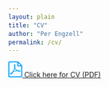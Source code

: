 ```yaml
---
layout: plain
title: "CV"
author: "Per Engzell"
permalink: /cv/
---
```


[![PDF](pdf.jpg) Click here for CV (PDF)](https://github.com/pengzell/pengzell.github.io/blob/master/_content/Curriculum_Vitae.pdf)
